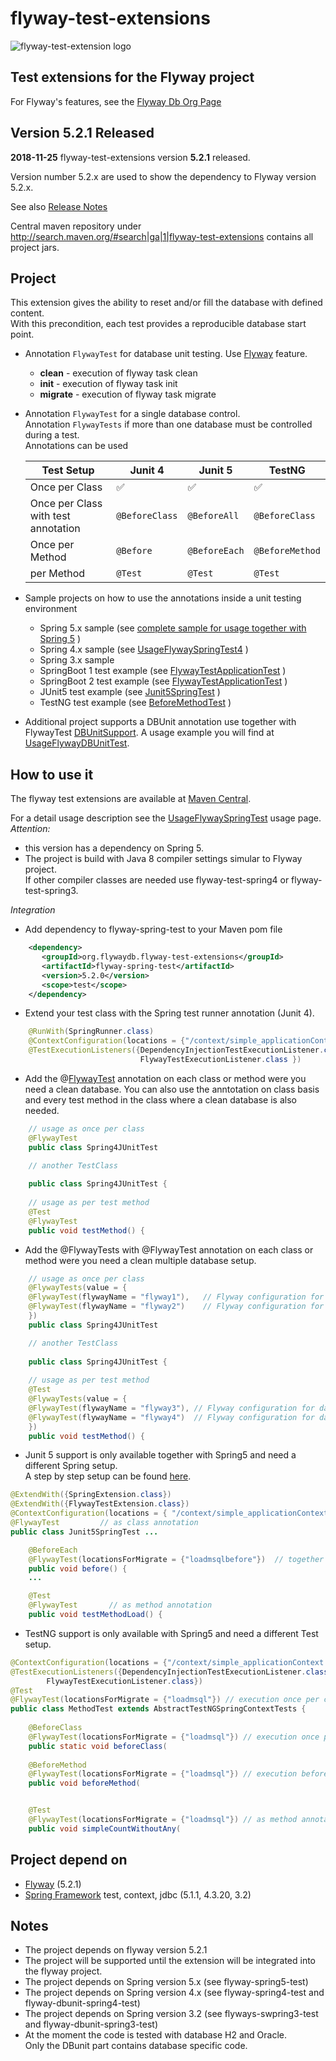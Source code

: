flyway-test-extensions
======================

![flyway-test-extension logo](https://github.com/flyway/flyway-test-extensions/blob/master/image/logo-flyway-test-extensions.png) 


Test extensions for the Flyway project
--------------------------------------

For Flyway's features, see the [Flyway Db Org Page](http://flywaydb.org/) 

Version 5.2.1 Released 
----------------------

<b>2018-11-25</b> flyway-test-extensions version <b>5.2.1</b> released.

Version number 5.2.x are used to show the dependency to Flyway version 5.2.x.

See also [Release Notes](https://github.com/flyway/flyway-test-extensions/wiki/Release-Notes) 

Central maven repository under http://search.maven.org/#search|ga|1|flyway-test-extensions contains all project jars.

Project
-------
This extension gives the ability to reset and/or fill the database with defined content.<br>
With this precondition, each test provides a reproducible database start point. 

* Annotation `FlywayTest` for database unit testing. Use [Flyway](https://github.com/flyway/) feature.
  * <b>clean</b> - execution of flyway task clean
  * <b>init</b> - execution of flyway task init
  * <b>migrate</b> - execution of flyway task migrate
* Annotation `FlywayTest` for a single database control.<br>
  Annotation `FlywayTests` if more than one database must be controlled during a test. <br>
  Annotations can be used
  
  | Test Setup | Junit 4  | Junit 5 | TestNG |
  | --- | --- | --- | --- |
  | Once per Class | :white_check_mark: | :white_check_mark: | :white_check_mark: |
  | Once per Class with test annotation | `@BeforeClass` | `@BeforeAll` | `@BeforeClass` |
  | Once per Method | `@Before` | `@BeforeEach` | `@BeforeMethod` |
  | per Method| `@Test` | `@Test` | `@Test` |
  
* Sample projects on how to use the annotations inside a unit testing environment
  * Spring 5.x sample (see [complete sample for usage together with Spring 5](https://github.com/flyway/flyway-test-extensions/tree/master/flyway-test-extensions/flyway-test-samples/flyway-test-spring-samples/flyway-test-sample-spring5) )
  * Spring 4.x sample (see [UsageFlywaySpringTest4](https://github.com/flyway/flyway-test-extensions/wiki/Usage-flyway-spring-test) )
  * Spring 3.x sample 
  * SpringBoot 1 test example (see [FlywayTestApplicationTest](https://github.com/flyway/flyway-test-extensions/blob/master/flyway-test-extensions/flyway-test-samples/flyway-test-spring-samples/flyway-test-sample-spring-boot/sample-spring-boot-1/src/test/java/org/flywaydb/sample/test/spring/boot/flywaytest/FlywayTestApplicationTest.java) )
  * SpringBoot 2 test example (see [FlywayTestApplicationTest](https://github.com/flyway/flyway-test-extensions/blob/master/flyway-test-extensions/flyway-test-samples/flyway-test-spring-samples/flyway-test-sample-spring-boot/sample-spring-boot-2/src/test/java/org/flywaydb/sample/test/spring/boot2/flywaytest/FlywayTestApplicationTest.java) )
  * JUnit5 test example (see [Junit5SpringTest](https://github.com/flyway/flyway-test-extensions/blob/master/flyway-test-extensions/flyway-test-samples/flyway-test-spring-samples/flyway-test-junit5/src/test/java/org/flywaydb/sample/test/junit5/Junit5SpringTest.java) )
  * TestNG test example (see [BeforeMethodTest](https://github.com/flyway/flyway-test-extensions/blob/master/flyway-test-extensions/flyway-test-samples/flyway-test-spring-samples/flyway-test-testng/src/test/java/org/flywaydb/sample/test/testng/BeforeMethodTest.java) )
* Additional project supports a DBUnit annotation use together with FlywayTest [DBUnitSupport](https://github.com/flyway/flyway-test-extensions/blob/master/flyway-test-extensions/flyway-dbunit-test/src/main/java/org/flywaydb/test/dbunit/DBUnitSupport.java). A usage example you will find at [UsageFlywayDBUnitTest](https://github.com/flyway/flyway-test-extensions/wiki/Usage-flyway-dbunit-test).

How to use it
-------------
The flyway test extensions are available at [Maven Central](http://repo1.maven.org/maven2/org/flywaydb/flyway-test-extensions).

For a detail usage description see the [UsageFlywaySpringTest](https://github.com/flyway/flyway-test-extensions/wiki/Usage-flyway-spring-test) usage page. <br>
*Attention:* 
* this version has a dependency on Spring 5. 
* The project is build with Java 8 compiler settings simular to Flyway project.<br>
  If other compiler classes are needed use flyway-test-spring4 or flyway-test-spring3.

*Integration*
* Add dependency to flyway-spring-test to your Maven pom file

```xml
    <dependency>
       <groupId>org.flywaydb.flyway-test-extensions</groupId>
       <artifactId>flyway-spring-test</artifactId>
       <version>5.2.0</version>
       <scope>test</scope>
    </dependency>
```

* Extend your test class with the Spring test runner annotation (Junit 4).

```java
    @RunWith(SpringRunner.class)
    @ContextConfiguration(locations = {"/context/simple_applicationContext.xml" })
    @TestExecutionListeners({DependencyInjectionTestExecutionListener.class, 
                             FlywayTestExecutionListener.class })
```
    
* Add the @[FlywayTest](https://github.com/flyway/flyway-test-extensions/wiki/Usage-of-Annotation-FlywayTest) annotation on each class or method were you need a clean database. You can also use the anntotation on class basis and every test method in the class where a clean database is also needed.

```java
    // usage as once per class
    @FlywayTest
    public class Spring4JUnitTest 

    // another TestClass
    
    public class Spring4JUnitTest {
    
    // usage as per test method
    @Test
    @FlywayTest
    public void testMethod() { 
```

* Add the @FlywayTests with @FlywayTest annotation on each class or method were you need a clean multiple database setup. 

```java
    // usage as once per class
    @FlywayTests(value = {
	@FlywayTest(flywayName = "flyway1"),   // Flyway configuration for database 1
	@FlywayTest(flywayName = "flyway2")    // Flyway configuration for database 2
    })
    public class Spring4JUnitTest 

    // another TestClass
    
    public class Spring4JUnitTest {
    
    // usage as per test method
    @Test
    @FlywayTests(value = {
	@FlywayTest(flywayName = "flyway3"), // Flyway configuration for database 3
	@FlywayTest(flywayName = "flyway4")  // Flyway configuration for database 4
    })
    public void testMethod() { 
```

* Junit 5 support is only available together with Spring5 and need a different Spring setup.<br/> 
A step by step setup can be found [here](https://github.com/flyway/flyway-test-extensions/wiki/How-to-use-Flyway-Test-with-Junit5-and-Springframework-5).

```java
@ExtendWith({SpringExtension.class})
@ExtendWith({FlywayTestExtension.class})
@ContextConfiguration(locations = { "/context/simple_applicationContext.xml" })
@FlywayTest         // as class annotation
public class Junit5SpringTest ...

    @BeforeEach
    @FlywayTest(locationsForMigrate = {"loadmsqlbefore"})  // together with BeforeEach
    public void before() {
    ...

    @Test
    @FlywayTest       // as method annotation
    public void testMethodLoad() {

```

* TestNG support is only available with Spring5 and need a different Test setup.

```java
@ContextConfiguration(locations = {"/context/simple_applicationContext.xml"})
@TestExecutionListeners({DependencyInjectionTestExecutionListener.class,
        FlywayTestExecutionListener.class})
@Test
@FlywayTest(locationsForMigrate = {"loadmsql"}) // execution once per class
public class MethodTest extends AbstractTestNGSpringContextTests {
    
    @BeforeClass
    @FlywayTest(locationsForMigrate = {"loadmsql"}) // execution once per class
    public static void beforeClass(
    
    @BeforeMethod
    @FlywayTest(locationsForMigrate = {"loadmsql"}) // execution before each test method
    public void beforeMethod(


    @Test
    @FlywayTest(locationsForMigrate = {"loadmsql"}) // as method annotation
    public void simpleCountWithoutAny(

```

Project depend on
-----------------
* [Flyway](https://github.com/flyway/) (5.2.1)
* [Spring Framework](http://www.springsource.org/) test, context, jdbc (5.1.1, 4.3.20, 3.2)

Notes
-----
* The project depends on flyway version 5.2.1
* The project will be supported until the extension will be integrated into the flyway project.
* The project depends on Spring version 5.x (see flyway-spring5-test)
* The project depends on Spring version 4.x (see flyway-spring4-test and flyway-dbunit-spring4-test)
* The project depends on Spring version 3.2 (see flyways-swpring3-test and flyway-dbunit-spring3-test)
* At the moment the code is tested with database H2 and Oracle.<br>Only the DBunit part contains database specific code. 
